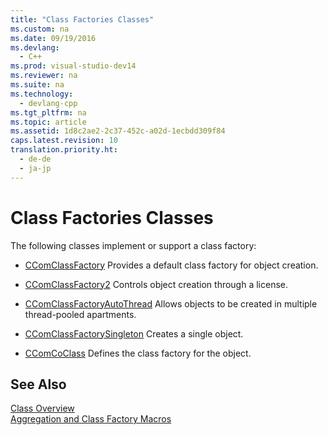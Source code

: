 ```yaml
---
title: "Class Factories Classes"
ms.custom: na
ms.date: 09/19/2016
ms.devlang: 
  - C++
ms.prod: visual-studio-dev14
ms.reviewer: na
ms.suite: na
ms.technology: 
  - devlang-cpp
ms.tgt_pltfrm: na
ms.topic: article
ms.assetid: 1d8c2ae2-2c37-452c-a02d-1ecbdd309f84
caps.latest.revision: 10
translation.priority.ht: 
  - de-de
  - ja-jp
---
```

# Class Factories Classes
The following classes implement or support a class factory:  
  
-   [CComClassFactory](../vs140/CComClassFactory-Class.md) Provides a default class factory for object creation.  
  
-   [CComClassFactory2](../vs140/CComClassFactory2-Class.md) Controls object creation through a license.  
  
-   [CComClassFactoryAutoThread](../vs140/CComClassFactoryAutoThread-Class.md) Allows objects to be created in multiple thread-pooled apartments.  
  
-   [CComClassFactorySingleton](../vs140/CComClassFactorySingleton-Class.md) Creates a single object.  
  
-   [CComCoClass](../vs140/CComCoClass-Class.md) Defines the class factory for the object.  
  
## See Also  
 [Class Overview](../vs140/ATL-Class-Overview.md)   
 [Aggregation and Class Factory Macros](../vs140/Aggregation-and-Class-Factory-Macros.md)